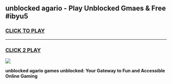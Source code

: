 
## unblocked agario - Play Unblocked Gmaes & Free #ibyu5
<h3>
<a href="https://news.freeplayer.one?title=unblocked_agario&ref=24F">CLICK TO PLAY</a></h3>
<hr>

<h3>
<a href="https://news.freeplayer.one?title=unblocked_agario&ref=24F">CLICK 2 PLAY</a>
  
</h3>

<a href="https://news.freeplayer.one?title=unblocked_agario&ref=24F/"><img src="https://clearcache.store/games.png"></a>


**unblocked agario games unblocked: Your Gateway to Fun and Accessible Online Gaming**
